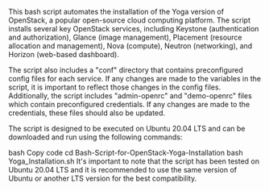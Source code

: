 This bash script automates the installation of the Yoga version of OpenStack, a popular open-source cloud computing platform. The script installs several key OpenStack services, including Keystone (authentication and authorization), Glance (image management), Placement (resource allocation and management), Nova (compute), Neutron (networking), and Horizon (web-based dashboard).

The script also includes a "conf" directory that contains preconfigured config files for each service. If any changes are made to the variables in the script, it is important to reflect those changes in the config files. Additionally, the script includes "admin-openrc" and "demo-openrc" files which contain preconfigured credentials. If any changes are made to the credentials, these files should also be updated.

The script is designed to be executed on Ubuntu 20.04 LTS and can be downloaded and run using the following commands:

bash
Copy code
cd Bash-Script-for-OpenStack-Yoga-Installation
bash Yoga_Installation.sh
It's important to note that the script has been tested on Ubuntu 20.04 LTS and it is recommended to use the same version of Ubuntu or another LTS version for the best compatibility.
